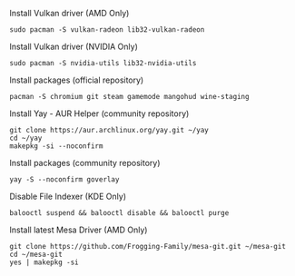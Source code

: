 Install Vulkan driver (AMD Only)
```
sudo pacman -S vulkan-radeon lib32-vulkan-radeon
```

Install Vulkan driver (NVIDIA Only)
```
sudo pacman -S nvidia-utils lib32-nvidia-utils
```

Install packages (official repository)
```
pacman -S chromium git steam gamemode mangohud wine-staging
```

Install Yay - AUR Helper (community repository)
```
git clone https://aur.archlinux.org/yay.git ~/yay
cd ~/yay
makepkg -si --noconfirm
```

Install packages (community repository)
```
yay -S --noconfirm goverlay
```

Disable File Indexer (KDE Only)
```
balooctl suspend && balooctl disable && balooctl purge
```

Install latest Mesa Driver (AMD Only)
```
git clone https://github.com/Frogging-Family/mesa-git.git ~/mesa-git
cd ~/mesa-git
yes | makepkg -si
```
